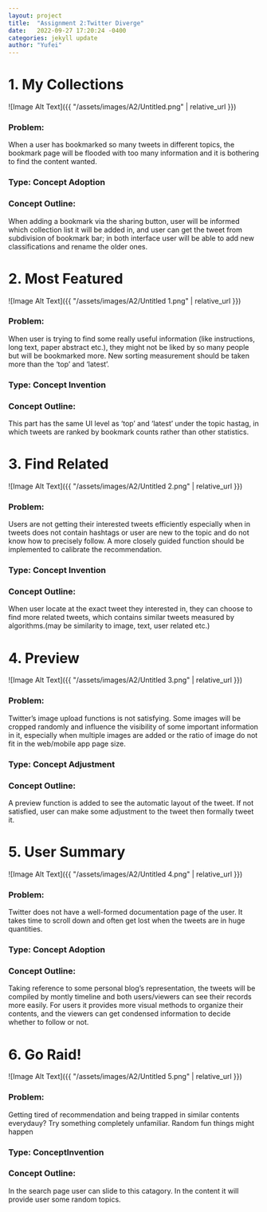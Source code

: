 ```yaml
---
layout: project
title:  "Assignment 2:Twitter Diverge"
date:   2022-09-27 17:20:24 -0400
categories: jekyll update
author: "Yufei"
---
```


# 1. My Collections

![Image Alt Text]({{ "/assets/images/A2/Untitled.png" | relative_url }})

### Problem:

When a user has bookmarked so many tweets in different topics, the bookmark page will be flooded with too many information and it is bothering to find the content wanted.

### Type: Concept Adoption

### Concept Outline:

When adding a bookmark via the sharing button, user will be informed which collection list it will be added in, and user can get the tweet from subdivision of bookmark bar; in both interface user will be able to add new classifications and rename the older ones.

# 2. Most Featured

![Image Alt Text]({{ "/assets/images/A2/Untitled 1.png" | relative_url }})

### Problem:

When user is trying to find some really useful information (like instructions, long text, paper abstract etc.), they might not be liked by so many people but will be bookmarked more. New sorting measurement should be taken more than the ‘top’ and ‘latest’.

### Type: Concept Invention

### Concept Outline:

This part has the same UI level as ‘top’ and ‘latest’ under the topic hastag, in which tweets are ranked by bookmark counts rather than other statistics.

# 3. Find Related

![Image Alt Text]({{ "/assets/images/A2/Untitled 2.png" | relative_url }})

### Problem:

Users are not getting their interested tweets efficiently especially when in tweets does not contain hashtags or user are new to the topic and do not know how to precisely follow. A more closely guided function should be implemented to calibrate the recommendation.

### Type: Concept Invention

### Concept Outline:

When user locate at the exact tweet they interested in, they can choose to find more related tweets, which contains similar tweets measured by algorithms.(may be similarity to image, text, user related etc.)

# 4. Preview

![Image Alt Text]({{ "/assets/images/A2/Untitled 3.png" | relative_url }})

### Problem:

Twitter’s image upload functions is not satisfying. Some images will be cropped randomly and influence the visibility of some important information in it, especially when multiple images are added or the ratio of image do not fit in the web/mobile app page size.

### Type: Concept Adjustment

### Concept Outline:

A preview function is added to see the automatic layout of the tweet. If not satisfied, user can make some adjustment to the tweet then formally tweet it.

# 5. User Summary

![Image Alt Text]({{ "/assets/images/A2/Untitled 4.png" | relative_url }})

### Problem:

Twitter does not have a well-formed documentation page of the user. It takes time to scroll down and often get lost when the tweets are in huge quantities.

### Type: Concept Adoption

### Concept Outline:

Taking reference to some personal blog’s representation, the tweets will be compiled by montly timeline and both users/viewers can see their records more easily. For users it provides more visual methods to organize their contents, and the viewers can get condensed information to decide whether to follow or not.

# 6. Go Raid!

![Image Alt Text]({{ "/assets/images/A2/Untitled 5.png" | relative_url }})

### Problem:

Getting tired of recommendation and being trapped in similar contents everydauy? Try something completely unfamiliar. Random fun things might happen

### Type: ConceptInvention

### Concept Outline:

In the search page user can slide to this catagory. In the content it will provide user some random topics.